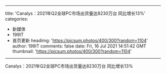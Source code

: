 
---
title: 'Canalys：2021年Q2全球PC市场出货量达8230万台 同比增长13%'
categories: 
 - 新媒体
 - 199IT
 - 首页更新
headimg: 'https://picsum.photos/400/300?random=1104'
author: 199IT
comments: false
date: Fri, 16 Jul 2021 14:51:42 GMT
thumbnail: 'https://picsum.photos/400/300?random=1104'
---

<div>   
Canalys：2021年Q2全球PC市场出货量达8230万台 同比增长13%  
</div>
            